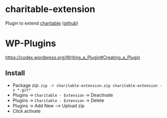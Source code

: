 # charitable-extension

Plugin to extend [charitable](https://www.wpcharitable.com/) ([github](https://github.com/Charitable/Charitable))

# WP-Plugins

https://codex.wordpress.org/Writing_a_Plugin#Creating_a_Plugin

## Install

- Package zip: `zip -r charitable-extension.zip charitable-extension -x *.git*`
- Plugins -> `Charitable - Extension` -> Deactivate
- Plugins -> `Charitable - Extension` -> Delete
- Plugins -> Add New --> Upload zip
- Click activate
